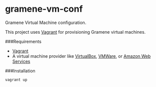 gramene-vm-conf
===============

Gramene Virtual Machine configuration.

This project uses [Vagrant](http://www.vagrantup.com) for provisioning Gramene virtual machines.

###Requirements

* [Vagrant](http://www.vagrantup.com)
* A virtual machine provider like [VirtualBox](https://www.virtualbox.org), [VMWare](http://www.vmware.com), or [Amazon Web Services](http://aws.amazon.com)

###Installation

    vagrant up